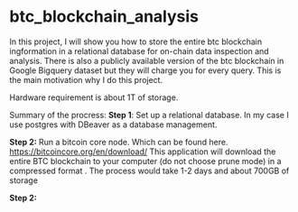 # btc_blockchain_analysis
In this project, I will show you how to store the entire btc blockchain ingformation in a relational database for 
on-chain data inspection and analysis. There is also a publicly available version of the btc blockchain in Google 
Bigquery dataset but they will charge you for every query. This is the main motivation why I do this project.

Hardware requirement is about 1T of storage. 

Summary of the procress:
**Step 1**: Set up a relational database. In my case I use postgres with DBeaver as a database management.

**Step 2:** Run a bitcoin core node. Which can be found here. https://bitcoincore.org/en/download/
This application will download the entire BTC blockchain to your computer (do not choose prune mode) in a compressed format
. The process would take 1-2 days and about 700GB of storage 

**Step 2:** 






